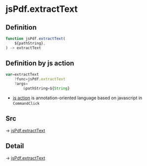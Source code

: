 # jsPdf.extractText

## Definition

```js.js
function jsPdf.extractText(
	${pathString},
) -> extractText
```


## Definition by js action

```js.js
var=extractText
	?func=jsPdf.extractText
	?args=
		&pathString=${String}
```

- [js action](#) is annotation-oriented language based on javascript in `CommandClick`

## Src

-> [jsPdf.extractText](https://github.com/puutaro/CommandClick/blob/master/app/src/main/java/com/puutaro/commandclick/fragment_lib/terminal_fragment/js_interface/JsPdf.kt#L26)

## Detail

-> [jsPdf.extractText](https://github.com/puutaro/CommandClick/blob/master/md/developer/js_interface/details/JsPdf/extractText.md)
